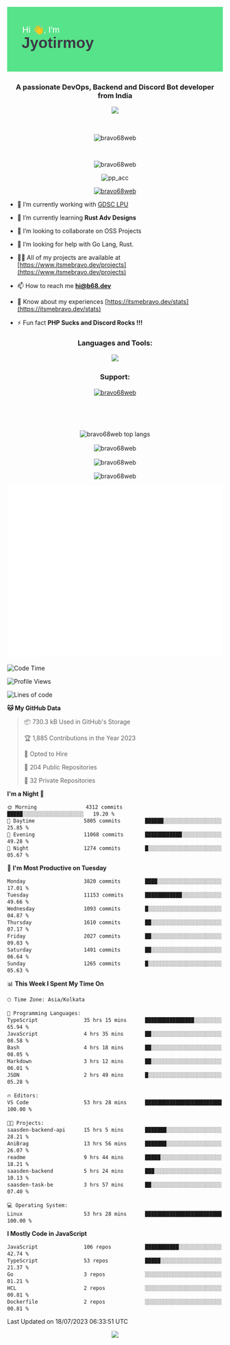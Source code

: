 <p align="center"><img src="header.png"></p>
<h3 align="center">A passionate DevOps, Backend and Discord Bot developer from India</h3>

<p align="center"><a href="https://discord.com/users/457039372009865226"><img src="https://lanyard-profile-readme.vercel.app/api/457039372009865226"></a></p>
                           
<br>
<p align="center"> <img src="https://komarev.com/ghpvc/?username=bravo68web&label=Profile%20views&color=0e75b6&style=flat" alt="bravo68web" /> </p>
<br>


<p align="center"><img src="https://github-profile-trophy.vercel.app/?username=bravo68web&theme=discord&column=3&row=2" alt="bravo68web" /> </p>
<p align="center"><img src="https://osu-embed.b68dev.xyz/pp_acc" alt="pp_acc" /> </p>

<p align="center"> <a href="https://twitter.com/bravo68web" target="blank"><img src="https://img.shields.io/twitter/follow/bravo68web?logo=twitter&style=for-the-badge" alt="bravo68web" /></a> </p>

- 🔭 I’m currently working with [GDSC LPU](https://gdsclpu.live/)

- 🌱 I’m currently learning **Rust Adv Designs**

- 👯 I’m looking to collaborate on OSS Projects

- 🤝 I’m looking for help with Go Lang, Rust.

- 👨‍💻 All of my projects are available at [https://www.itsmebravo.dev/projects](https://www.itsmebravo.dev/projects)

<!-- - 💬 Ask me about **DF Techs** -->

- 📫 How to reach me **hi@b68.dev**

- 📄 Know about my experiences [https://itsmebravo.dev/stats](https://itsmebravo.dev/stats)

- ⚡ Fun fact **PHP Sucks and Discord Rocks !!!**

<h3 align="center">Languages and Tools:</h3>
<p align="center"> 
<img src="https://skillicons.dev/icons?i=aws,bash,c,cs,cpp,cloudflare,css,dart,devto,discord,bots,docker,electron,ember,emotion,express,fastapi,figma,firebase,flask,gcp,git,github,githubactions,go,gitlab,graphql,heroku,html,ai,ipfs,js,jest,linux,md,mastodon,mongodb,neovim,netlify,nextjs,nginx,nodejs,postgres,postman,powershell,py,react,redis,regex,replit,rocket,rust,sqlite,mysql,stackoverflow,styledcomponents,supabase,sentry,solidity,svg,tailwind,tauri,twitter,ts,unity,v,vercel,vim,vite,wasm,webpack,workers&perline=8&theme=dark" />
</p>

<h3 align="center">Support:</h3>
<p align="center"><a href="https://www.buymeacoffee.com/bravo68web"> <img align="center" src="https://cdn.buymeacoffee.com/buttons/v2/default-yellow.png" height="50" width="210" alt="bravo68web" /></a></p><br><br>
<br>

<p align="center"> <img align="center" src="https://github-readme-stats-sync.vercel.app/api/top-langs?username=bravo68web&count_private=true&show_icons=true&theme=radical&border_radius=10&&langs_count=10&layout=compact" alt="bravo68web top langs" /></p>

<p align="center"> <img align="center" src="https://github-readme-stats-sync.vercel.app/api?username=bravo68web&count_private=true&show_icons=true&theme=radical&border_radius=10" alt="bravo68web" /></p>

<p align="center"> <img align="center" src="https://github-readme-streak-stats.herokuapp.com?user=bravo68web&theme=dracula&hide_border=true" alt="bravo68web" /></p>

<p align="center"> <img align="center" src="https://github-readme-stats-sync.vercel.app/api/wakatime?username=bravo68web&count_private=true&show_icons=true&theme=aura_dark&border_radius=10&&langs_count=10&layout=compact" alt="bravo68web" /></p>

<p align="center"><img src="https://raw.githubusercontent.com/BRAVO68WEB/BRAVO68WEB/master/github-metrics.svg"></p>

<!--START_SECTION:waka-->
![Code Time](http://img.shields.io/badge/Code%20Time-5%2C149%20hrs%2015%20mins-blue)

![Profile Views](http://img.shields.io/badge/Profile%20Views-32-blue)

![Lines of code](https://img.shields.io/badge/From%20Hello%20World%20I%27ve%20Written-63.0%20million%20lines%20of%20code-blue)

**🐱 My GitHub Data** 

> 📦 730.3 kB Used in GitHub's Storage 
 > 
> 🏆 1,885 Contributions in the Year 2023
 > 
> 💼 Opted to Hire
 > 
> 📜 204 Public Repositories 
 > 
> 🔑 32 Private Repositories 
 > 
**I'm a Night 🦉** 

```text
🌞 Morning                4312 commits        █████░░░░░░░░░░░░░░░░░░░░   19.20 % 
🌆 Daytime                5805 commits        ██████░░░░░░░░░░░░░░░░░░░   25.85 % 
🌃 Evening                11068 commits       ████████████░░░░░░░░░░░░░   49.28 % 
🌙 Night                  1274 commits        █░░░░░░░░░░░░░░░░░░░░░░░░   05.67 % 
```
📅 **I'm Most Productive on Tuesday** 

```text
Monday                   3820 commits        ████░░░░░░░░░░░░░░░░░░░░░   17.01 % 
Tuesday                  11153 commits       ████████████░░░░░░░░░░░░░   49.66 % 
Wednesday                1093 commits        █░░░░░░░░░░░░░░░░░░░░░░░░   04.87 % 
Thursday                 1610 commits        ██░░░░░░░░░░░░░░░░░░░░░░░   07.17 % 
Friday                   2027 commits        ██░░░░░░░░░░░░░░░░░░░░░░░   09.03 % 
Saturday                 1491 commits        ██░░░░░░░░░░░░░░░░░░░░░░░   06.64 % 
Sunday                   1265 commits        █░░░░░░░░░░░░░░░░░░░░░░░░   05.63 % 
```


📊 **This Week I Spent My Time On** 

```text
🕑︎ Time Zone: Asia/Kolkata

💬 Programming Languages: 
TypeScript               35 hrs 15 mins      ████████████████░░░░░░░░░   65.94 % 
JavaScript               4 hrs 35 mins       ██░░░░░░░░░░░░░░░░░░░░░░░   08.58 % 
Bash                     4 hrs 18 mins       ██░░░░░░░░░░░░░░░░░░░░░░░   08.05 % 
Markdown                 3 hrs 12 mins       ██░░░░░░░░░░░░░░░░░░░░░░░   06.01 % 
JSON                     2 hrs 49 mins       █░░░░░░░░░░░░░░░░░░░░░░░░   05.28 % 

🔥 Editors: 
VS Code                  53 hrs 28 mins      █████████████████████████   100.00 % 

🐱‍💻 Projects: 
saasden-backend-api      15 hrs 5 mins       ███████░░░░░░░░░░░░░░░░░░   28.21 % 
AniBrag                  13 hrs 56 mins      ███████░░░░░░░░░░░░░░░░░░   26.07 % 
readme                   9 hrs 44 mins       █████░░░░░░░░░░░░░░░░░░░░   18.21 % 
saasden-backend          5 hrs 24 mins       ███░░░░░░░░░░░░░░░░░░░░░░   10.13 % 
saasden-task-be          3 hrs 57 mins       ██░░░░░░░░░░░░░░░░░░░░░░░   07.40 % 

💻 Operating System: 
Linux                    53 hrs 28 mins      █████████████████████████   100.00 % 
```

**I Mostly Code in JavaScript** 

```text
JavaScript               106 repos           ███████████░░░░░░░░░░░░░░   42.74 % 
TypeScript               53 repos            █████░░░░░░░░░░░░░░░░░░░░   21.37 % 
Go                       3 repos             ░░░░░░░░░░░░░░░░░░░░░░░░░   01.21 % 
HCL                      2 repos             ░░░░░░░░░░░░░░░░░░░░░░░░░   00.81 % 
Dockerfile               2 repos             ░░░░░░░░░░░░░░░░░░░░░░░░░   00.81 % 
```




 Last Updated on 18/07/2023 06:33:51 UTC
<!--END_SECTION:waka-->

<p align="center"><img src="https://bravo68web.me/images/header_.png"></p>

